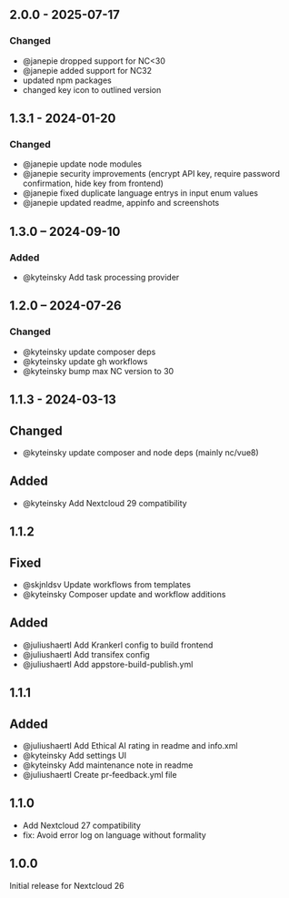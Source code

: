 <!--
  - SPDX-FileCopyrightText: 2023 Nextcloud GmbH and Nextcloud contributors
  - SPDX-License-Identifier: AGPL-3.0-or-later
-->

## 2.0.0 - 2025-07-17

### Changed
- @janepie dropped support for NC<30
- @janepie added support for NC32
- updated npm packages
- changed key icon to outlined version

## 1.3.1 - 2024-01-20

### Changed
- @janepie update node modules
- @janepie security improvements (encrypt API key, require password confirmation, hide key from frontend)
- @janepie fixed duplicate language entrys in input enum values
- @janepie updated readme, appinfo and screenshots


## 1.3.0 – 2024-09-10

### Added

- @kyteinsky Add task processing provider

## 1.2.0 – 2024-07-26

### Changed
- @kyteinsky update composer deps
- @kyteinsky update gh workflows
- @kyteinsky bump max NC version to 30

## 1.1.3 - 2024-03-13

## Changed

- @kyteinsky update composer and node deps (mainly nc/vue8)

## Added

- @kyteinsky Add Nextcloud 29 compatibility

## 1.1.2

## Fixed

- @skjnldsv Update workflows from templates
- @kyteinsky Composer update and workflow additions

## Added

- @juliushaertl Add Krankerl config to build frontend
- @juliushaertl Add transifex config
- @juliushaertl Add appstore-build-publish.yml

## 1.1.1

## Added

- @juliushaertl Add Ethical AI rating in readme and info.xml
- @kyteinsky Add settings UI
- @kyteinsky Add maintenance note in readme
- @juliushaertl Create pr-feedback.yml file

## 1.1.0

- Add Nextcloud 27 compatibility
- fix: Avoid error log on language without formality

## 1.0.0

Initial release for Nextcloud 26
